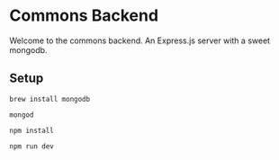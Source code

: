 # Commons Backend

Welcome to the commons backend. An Express.js server with a sweet mongodb.

## Setup
```
brew install mongodb
```
```
mongod
```
```
npm install
```
```
npm run dev
```